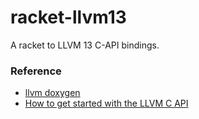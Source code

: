 racket-llvm13
=============
A racket to LLVM 13 C-API bindings.

### Reference

- [llvm doxygen](https://llvm.org/doxygen/)
- [How to get started with the LLVM C API](https://www.pauladamsmith.com/blog/2015/01/how-to-get-started-with-llvm-c-api.html)
